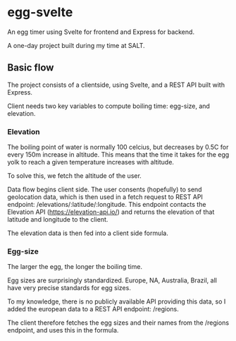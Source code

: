 # egg-svelte
An egg timer using Svelte for frontend and Express for backend.

A one-day project built during my time at SALT. 

## Basic flow

The project consists of a clientside, using Svelte, and a REST API built with Express.

Client needs two key variables to compute boiling time: egg-size, and elevation.

### Elevation

The boiling point of water is normally 100 celcius, but decreases by 0.5C for every 150m increase in altitude. This means that the time it takes for the egg yolk to reach a given temperature increases with altitude.

To solve this, we fetch the altitude of the user.

Data flow begins client side. The user consents (hopefully) to send geolocation data, which is then used in a fetch request to REST API endpoint: /elevations/:latitude/:longitude. This endpoint contacts the Elevation API (https://elevation-api.io/) and returns the elevation of that latitude and longitude to the client.

The elevation data is then fed into a client side formula. 

### Egg-size

The larger the egg, the longer the boiling time.

Egg sizes are surprisingly standardized. Europe, NA, Australia, Brazil, all have very precise standards for egg sizes.

To my knowledge, there is no publicly available API providing this data, so I added the european data to a REST API endpoint: /regions.

The client therefore fetches the egg sizes and their names from the /regions endpoint, and uses this in the formula.
